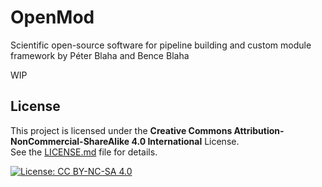 # OpenMod
Scientific open-source software for pipeline building and custom module framework by Péter Blaha and Bence Blaha

WIP

## License

This project is licensed under the **Creative Commons Attribution-NonCommercial-ShareAlike 4.0 International** License.  
See the [LICENSE.md](./LICENSE.md) file for details.

[![License: CC BY-NC-SA 4.0](https://img.shields.io/badge/License-CC%20BY--NC--SA%204.0-lightgrey.svg)](https://creativecommons.org/licenses/by-nc-sa/4.0/)
